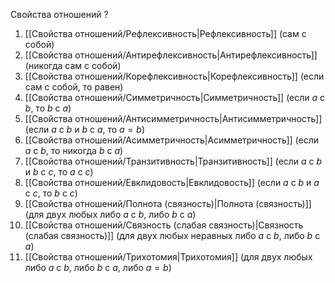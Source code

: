 Свойства отношений
?
1. [[Свойства отношений/Рефлексивность|Рефлексивность]] (сам с собой)
2. [[Свойства отношений/Антирефлексивность|Антирефлексивность]] (никогда сам с собой)
3. [[Свойства отношений/Корефлексивность|Корефлексивность]] (если сам с собой, то равен)
4. [[Свойства отношений/Симметричность|Симметричность]] (если $a$ с $b$, то $b$ с $a$)
5. [[Свойства отношений/Антисимметричность|Антисимметричность]] (если $a$ с $b$ и $b$ с $a$, то $a=b$)
6. [[Свойства отношений/Асимметричность|Асимметричность]] (если $a$ с $b$, то никогда $b$ с $a$)
7. [[Свойства отношений/Транзитивность|Транзитивность]] (если $a$ с $b$ и $b$ с $c$, то $a$ с $c$)
8. [[Свойства отношений/Евклидовость|Евклидовость]] (если $a$ с $b$ и $a$ с $c$, то $b$ с $c$)
9. [[Свойства отношений/Полнота (связность)|Полнота (связность)]] (для двух любых либо $a$ с $b$, либо $b$ с $a$)
10. [[Свойства отношений/Связность (слабая связность)|Связность (слабая связность)]] (для двух любых неравных либо $a$ с $b$, либо $b$ с $a$)
11. [[Свойства отношений/Трихотомия|Трихотомия]] (для двух любых либо $a$ с $b$, либо $b$ с $a$, либо $a=b$)